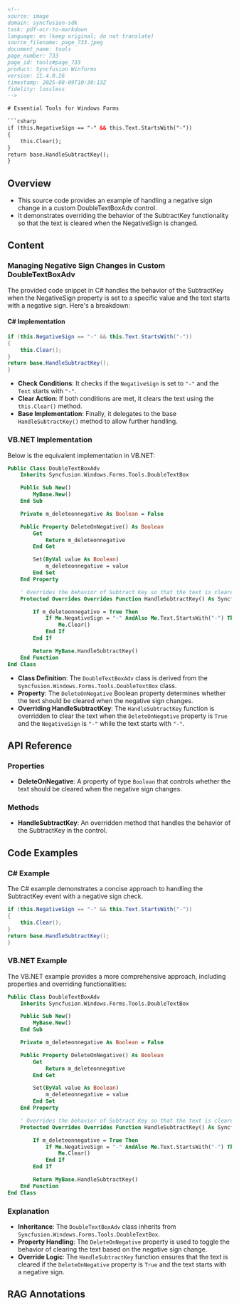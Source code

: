 ```html
<!-- 
source: image
domain: syncfusion-sdk
task: pdf-ocr-to-markdown
language: en (keep original; do not translate)
source_filename: page_733.jpeg
document_name: tools
page_number: 733
page_id: tools#page_733
product: Syncfusion Winforms
version: 11.4.0.26
timestamp: 2025-08-09T10:30:13Z
fidelity: lossless
-->

# Essential Tools for Windows Forms

```csharp
if (this.NegativeSign == "-" && this.Text.StartsWith("-"))
{
    this.Clear();
}
return base.HandleSubtractKey();
}
```

## Overview
- This source code provides an example of handling a negative sign change in a custom DoubleTextBoxAdv control.
- It demonstrates overriding the behavior of the SubtractKey functionality so that the text is cleared when the NegativeSign is changed.

## Content

### Managing Negative Sign Changes in Custom DoubleTextBoxAdv

The provided code snippet in C# handles the behavior of the SubtractKey when the NegativeSign property is set to a specific value and the text starts with a negative sign. Here's a breakdown:

#### C# Implementation
```csharp
if (this.NegativeSign == "-" && this.Text.StartsWith("-"))
{
    this.Clear();
}
return base.HandleSubtractKey();
}
```

- **Check Conditions**: It checks if the `NegativeSign` is set to `"-"` and the `Text` starts with `"-"`.
- **Clear Action**: If both conditions are met, it clears the text using the `this.Clear()` method.
- **Base Implementation**: Finally, it delegates to the base `HandleSubtractKey()` method to allow further handling.

### VB.NET Implementation

Below is the equivalent implementation in VB.NET:

```vb
Public Class DoubleTextBoxAdv
    Inherits Syncfusion.Windows.Forms.Tools.DoubleTextBox

    Public Sub New()
        MyBase.New()
    End Sub

    Private m_deleteonnegative As Boolean = False

    Public Property DeleteOnNegative() As Boolean
        Get
            Return m_deleteonnegative
        End Get

        Set(ByVal value As Boolean)
            m_deleteonnegative = value
        End Set
    End Property

    ' Overrides the behavior of Subtract Key so that the text is cleared when the NegativeSign is changed.
    Protected Overrides Overrides Function HandleSubtractKey() As Syncfusion.Windows.Forms.Tools.NumberModifyState

        If m_deleteonnegative = True Then
            If Me.NegativeSign = "-" AndAlso Me.Text.StartsWith("-") Then
                Me.Clear()
            End If
        End If

        Return MyBase.HandleSubtractKey()
    End Function
End Class
```

- **Class Definition**: The `DoubleTextBoxAdv` class is derived from the `Syncfusion.Windows.Forms.Tools.DoubleTextBox` class.
- **Property**: The `DeleteOnNegative` Boolean property determines whether the text should be cleared when the negative sign changes.
- **Overriding HandleSubtractKey**: The `HandleSubtractKey` function is overridden to clear the text when the `DeleteOnNegative` property is `True` and the `NegativeSign` is `"-"` while the text starts with `"-"`.

## API Reference

### Properties
- **DeleteOnNegative**: A property of type `Boolean` that controls whether the text should be cleared when the negative sign changes.

### Methods
- **HandleSubtractKey**: An overridden method that handles the behavior of the SubtractKey in the control.

## Code Examples

### C# Example
The C# example demonstrates a concise approach to handling the SubtractKey event with a negative sign check.

```csharp
if (this.NegativeSign == "-" && this.Text.StartsWith("-"))
{
    this.Clear();
}
return base.HandleSubtractKey();
}
```

### VB.NET Example
The VB.NET example provides a more comprehensive approach, including properties and overriding functionalities:

```vb
Public Class DoubleTextBoxAdv
    Inherits Syncfusion.Windows.Forms.Tools.DoubleTextBox

    Public Sub New()
        MyBase.New()
    End Sub

    Private m_deleteonnegative As Boolean = False

    Public Property DeleteOnNegative() As Boolean
        Get
            Return m_deleteonnegative
        End Get

        Set(ByVal value As Boolean)
            m_deleteonnegative = value
        End Set
    End Property

    ' Overrides the behavior of Subtract Key so that the text is cleared when the NegativeSign is changed.
    Protected Overrides Overrides Function HandleSubtractKey() As Syncfusion.Windows.Forms.Tools.NumberModifyState

        If m_deleteonnegative = True Then
            If Me.NegativeSign = "-" AndAlso Me.Text.StartsWith("-") Then
                Me.Clear()
            End If
        End If

        Return MyBase.HandleSubtractKey()
    End Function
End Class
```

### Explanation
- **Inheritance**: The `DoubleTextBoxAdv` class inherits from `Syncfusion.Windows.Forms.Tools.DoubleTextBox`.
- **Property Handling**: The `DeleteOnNegative` property is used to toggle the behavior of clearing the text based on the negative sign change.
- **Override Logic**: The `HandleSubtractKey` function ensures that the text is cleared if the `DeleteOnNegative` property is `True` and the text starts with a negative sign.

## RAG Annotations

<!-- tags: [essential-tools, windows-forms, syncfusion-controls, double-textbox-adv, negative-sign, subtract-key, customize-text-box, vb-net, csharp, number-modify-state] keywords: [negativeSign, HandleSubtractKey, Clear, DeleteOnNegative, Text, m_deleteonnegative, NumberModifyState] -->
```